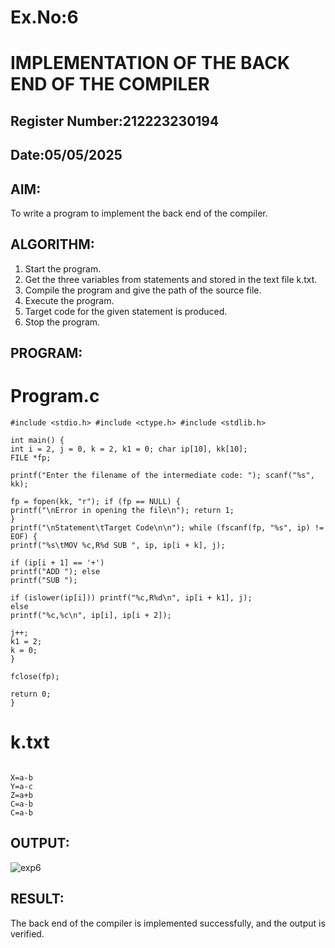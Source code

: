 # Ex.No:6
# IMPLEMENTATION OF THE BACK END OF THE COMPILER 
## Register Number:212223230194
## Date:05/05/2025
## AIM:
To write a program to implement the back end of the compiler.
## ALGORITHM:
1. Start the program.
2. Get the three variables from statements and stored in the text file k.txt.
3. Compile the program and give the path of the source file.
4. Execute the program.
5. Target code for the given statement is produced.
6. Stop the program.
## PROGRAM:
# Program.c
```
#include <stdio.h> #include <ctype.h> #include <stdlib.h>

int main() {
int i = 2, j = 0, k = 2, k1 = 0; char ip[10], kk[10];
FILE *fp;

printf("Enter the filename of the intermediate code: "); scanf("%s", kk);

fp = fopen(kk, "r"); if (fp == NULL) {
printf("\nError in opening the file\n"); return 1;
}
printf("\nStatement\tTarget Code\n\n"); while (fscanf(fp, "%s", ip) != EOF) {
printf("%s\tMOV %c,R%d SUB ", ip, ip[i + k], j);

if (ip[i + 1] == '+')
printf("ADD "); else
printf("SUB ");

if (islower(ip[i])) printf("%c,R%d\n", ip[i + k1], j);
else
printf("%c,%c\n", ip[i], ip[i + 2]);

j++;
k1 = 2;
k = 0;
}

fclose(fp);

return 0;
}
```
# k.txt
```

X=a-b 
Y=a-c 
Z=a+b 
C=a-b 
C=a-b
```
## OUTPUT:
![exp6](https://github.com/user-attachments/assets/7e58dbe1-03f1-4dab-869b-fbbcf2deaa9e)


## RESULT:
The back end of the compiler is implemented successfully, and the output is verified.
